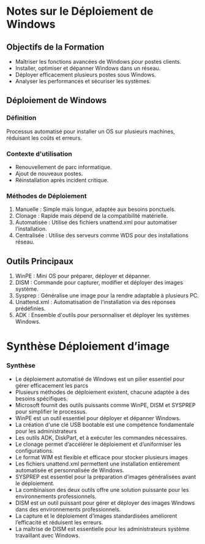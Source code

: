 
# Notes sur le Déploiement de Windows

## Objectifs de la Formation

- Maîtriser les fonctions avancées de Windows pour postes clients.  
- Installer, optimiser et dépanner Windows dans un réseau.  
- Déployer efficacement plusieurs postes sous Windows.  
- Analyser les performances et sécuriser les systèmes.

## Déploiement de Windows

### Définition

Processus automatisé pour installer un OS sur plusieurs machines, réduisant les coûts et erreurs.

### Contexte d'utilisation

- Renouvellement de parc informatique.  
- Ajout de nouveaux postes.  
- Réinstallation après incident critique.

### Méthodes de Déploiement

1. Manuelle : Simple mais longue, adaptée aux besoins ponctuels.  
2. Clonage : Rapide mais dépend de la compatibilité matérielle.  
3. Automatisée : Utilise des fichiers unattend.xml pour automatiser l’installation.  
4. Centralisée : Utilise des serveurs comme WDS pour des installations réseau.

## Outils Principaux

1. WinPE : Mini OS pour préparer, déployer et dépanner.  
2. DISM : Commande pour capturer, modifier et déployer des images système.  
3. Sysprep : Généralise une image pour la rendre adaptable à plusieurs PC.  
4. Unattend.xml : Automatisation de l'installation via des réponses prédéfinies.  
5. ADK : Ensemble d'outils pour personnaliser et déployer les systèmes Windows.



# Synthèse Déploiement d’image

### Synthèse

- Le déploiement automatisé de Windows est un pilier essentiel pour gérer efficacement les parcs
- Plusieurs méthodes de déploiement existent, chacune adaptée à des besoins spécifiques.
- Microsoft fournit des outils puissants comme WinPE, DISM et SYSPREP pour simplifier le processus.
- WinPE est un outil essentiel pour déployer et dépanner Windows.
- La création d'une clé USB bootable est une compétence fondamentale pour les administrateurs
- Les outils ADK, DiskPart, et à exécuter les commandes nécessaires.
- Le clonage permet d’accélérer le déploiement et d’uniformiser les configurations.
- Le format WIM est flexible et efficace pour stocker plusieurs images
- Les fichiers unattend.xml permettent une installation entièrement automatisée et personnalisée de Windows.
- SYSPREP est essentiel pour la préparation d’images généralisées avant le déploiement.
- La combinaison des deux outils offre une solution puissante pour les environnements professionnels.
- DISM est un outil puissant pour gérer et déployer des images Windows dans des environnements professionnels.
- La capture et le déploiement d’images standardisées améliorent l’efficacité et réduisent les erreurs.
- La maîtrise de DISM est essentielle pour les administrateurs système travaillant avec Windows.
